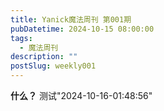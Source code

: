 ```yaml
---
title: Yanick魔法周刊 第001期
pubDatetime: 2024-10-15 08:00:00
tags:
  - 魔法周刊
description: ""
postSlug: weekly001
---
```


**什么？**
测试"2024-10-16-01:48:56"
